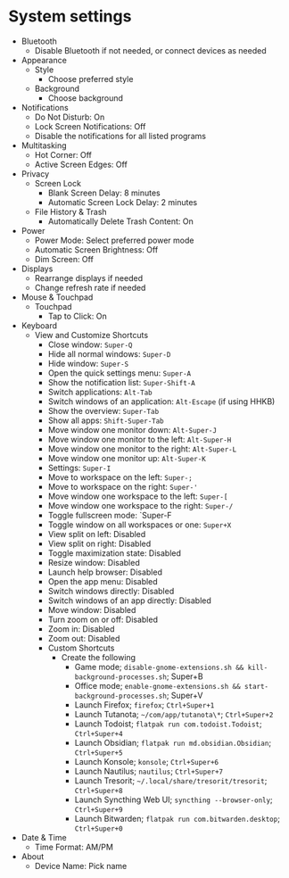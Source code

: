 # System settings

- Bluetooth
  - Disable Bluetooth if not needed, or connect devices as needed
- Appearance
  - Style
    - Choose preferred style
  - Background
    - Choose background
- Notifications
  - Do Not Disturb: On
  - Lock Screen Notifications: Off
  - Disable the notifications for all listed programs
- Multitasking
  - Hot Corner: Off
  - Active Screen Edges: Off
- Privacy
  - Screen Lock
    - Blank Screen Delay: 8 minutes
    - Automatic Screen Lock Delay: 2 minutes
  - File History & Trash
    - Automatically Delete Trash Content: On
- Power
  - Power Mode: Select preferred power mode
  - Automatic Screen Brightness: Off
  - Dim Screen: Off
- Displays
  - Rearrange displays if needed
  - Change refresh rate if needed
- Mouse & Touchpad
  - Touchpad
    - Tap to Click: On
- Keyboard
  - View and Customize Shortcuts
    - Close window: `Super-Q`
    - Hide all normal windows: `Super-D`
    - Hide window: `Super-S`
    - Open the quick settings menu: `Super-A`
    - Show the notification list: `Super-Shift-A`
    - Switch applications: `Alt-Tab`
    - Switch windows of an application: `Alt-Escape` (if using HHKB)
    - Show the overview: `Super-Tab`
    - Show all apps: `Shift-Super-Tab`
    - Move window one monitor down: `Alt-Super-J`
    - Move window one monitor to the left: `Alt-Super-H`
    - Move window one monitor to the right: `Alt-Super-L`
    - Move window one monitor up: `Alt-Super-K`
    - Settings: `Super-I`
    - Move to workspace on the left: `Super-;`
    - Move to workspace on the right: `Super-'`
    - Move window one workspace to the left: `Super-[`
    - Move window one workspace to the right: `Super-/`
    - Toggle fullscreen mode: `Super-F
    - Toggle window on all workspaces or one: `Super+X`
    - View split on left: Disabled
    - View split on right: Disabled
    - Toggle maximization state: Disabled
    - Resize window: Disabled
    - Launch help browser: Disabled
    - Open the app menu: Disabled
    - Switch windows directly: Disabled
    - Switch windows of an app directly: Disabled
    - Move window: Disabled
    - Turn zoom on or off: Disabled
    - Zoom in: Disabled
    - Zoom out: Disabled
    - Custom Shortcuts
      - Create the following
        - Game mode; `disable-gnome-extensions.sh && kill-background-processes.sh`; Super+B
        - Office mode; `enable-gnome-extensions.sh && start-background-processes.sh`; Super+V
        - Launch Firefox; `firefox`; `Ctrl+Super+1`
        - Launch Tutanota; `~/com/app/tutanota\*`; `Ctrl+Super+2`
        - Launch Todoist; `flatpak run com.todoist.Todoist`; `Ctrl+Super+4`
        - Launch Obsidian; `flatpak run md.obsidian.Obsidian`; `Ctrl+Super+5`
        - Launch Konsole; `konsole`; `Ctrl+Super+6`
        - Launch Nautilus; `nautilus`; `Ctrl+Super+7`
        - Launch Tresorit; `~/.local/share/tresorit/tresorit`; `Ctrl+Super+8`
        - Launch Syncthing Web UI; `syncthing --browser-only`; `Ctrl+Super+9`
        - Launch Bitwarden; `flatpak run com.bitwarden.desktop`; `Ctrl+Super+0`
- Date & Time
  - Time Format: AM/PM
- About
  - Device Name: Pick name
